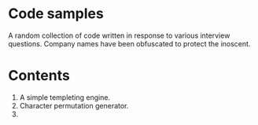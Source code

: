 Code samples
============
A random collection of code written in response to various interview questions.
Company names have been obfuscated to protect the inoscent.

Contents
========
1. A simple templeting engine.
2. Character permutation generator.
3. 